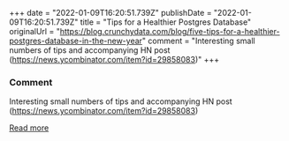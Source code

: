 +++
date = "2022-01-09T16:20:51.739Z"
publishDate = "2022-01-09T16:20:51.739Z"
title = "Tips for a Healthier Postgres Database"
originalUrl = "https://blog.crunchydata.com/blog/five-tips-for-a-healthier-postgres-database-in-the-new-year"
comment = "Interesting small numbers of tips and accompanying HN post (https://news.ycombinator.com/item?id=29858083)"
+++

### Comment

Interesting small numbers of tips and accompanying HN post (https://news.ycombinator.com/item?id=29858083)

[Read more](https://blog.crunchydata.com/blog/five-tips-for-a-healthier-postgres-database-in-the-new-year)
